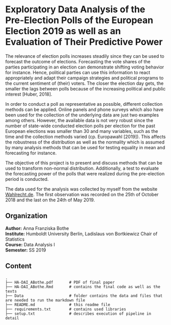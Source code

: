 # Exploratory Data Analysis of the Pre-Election Polls of the European Election 2019 as well as an Evaluation of Their Predictive Power 

The relevance of election polls increases steadily since they can be used to forecast the outcome of elections. Forecasting the vote shares of the parties participating in an election can demonstrate shifting voting behavior for instance. Hence, political parties can use this information to react appropriately and adapt their campaign strategies and political programs to the current sentiment of (their) voters. The closer the election day gets, the smaller the lags between polls because of the increasing political and public interest [Huber, 2018].

In order to conduct a poll as representative as possible, different collection methods can be applied. Online panels and phone surveys which also have been used for the collection of the underlying data are just two examples among others. However, the available data is not very robust since the number of state-wide conducted election polls per election for the past European elections was smaller than 30 and many variables, such as the time and the collection methods varied (cp. Europawahl [2019]). This affects the robustness of the distribution as well as the normality which is assumed by many analysis methods that
can be used for testing equality in mean and forecasting for instance.

The objective of this project is to present and discuss methods that can be used to transform non-normal distribution. Additionally, a test to evaluate the forecasting power of the polls that were realized during the pre-election period is conducted.

The data used for the analysis was collected by myself from the website [Wahlrecht.de](Wahlrecht.de). The first observation was recorded on the 25th of October 2018 and the last on the 24th of May 2019.

## Organization

__Author:__ Anna Franziska Bothe <br>
__Institute:__ Humboldt University Berlin, Ladislaus von Bortkiewicz Chair of Statistics <br>
__Course:__ Data Analysis I <br> 
__Semester:__ SS 2019 <br>

## Content

```
.
├── HA-DAI_ABothe.pdf       # PDF of final paper
├── HA-DAI_ABothe.Rmd       # contains the final code as well as the texts
├── Data                    # folder contains the data and files that are needed to run the markdown file
├── README.md               # this readme file
├── requirements.txt        # contains used libraries
├── setup.txt               # describes execution of pipeline in detail

```
